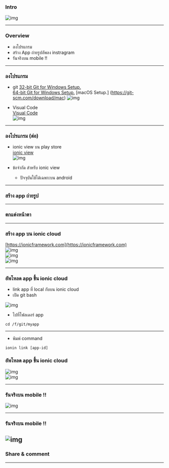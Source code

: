### Intro
![img](/imgs/seen-the-future.png)

---

### Overview
- ลงโปรแกรม
- สร้าง App ถ่ายรูปอัพลง instragram
- รันจริงบน mobile !!

---

### ลงโปรแกรม
- git
 [32-bit Git for Windows Setup.](https://github.com/git-for-windows/git/releases/download/v2.16.2.windows.1/Git-2.16.2-32-bit.exe)  
 [64-bit Git for Windows Setup.](https://github.com/git-for-windows/git/releases/download/v2.16.2.windows.1/Git-2.16.2-64-bit.exe)
 [macOS Setup.]
 (https://git-scm.com/download/mac)
![img](/imgs/git-logo.png)  

- Visual Code  
[Visual Code](https://code.visualstudio.com/)  
![img](/imgs/vscode-logo.png)  

---

### ลงโปรแกรม (ต่อ)  
- ionic view บน play store  
[ionic view](https://play.google.com/store/apps/details?id=com.ionicframework.view)  
![img](/imgs/ionic-view-logo.png)  

- ข้อจำกัด สำหรับ ionic view  
  - ปัจจุบันใช้ได้เฉพาะบน android 

---

### สร้าง app  ถ่ายรูป
---

### ตกแต่งหน้าตา
---

### สร้าง app บน ionic cloud  
[https://ionicframework.com](https://ionicframework.com)  
![img](/imgs/day-3-upload-6.png)  
![img](/imgs/day-3-upload-4.png)  
![img](/imgs/day-3-upload-5.png)  

---

### อัพโหลด app ขึ้น ionic cloud
- link app ที่ local กับบน ionic cloud  
- เปิด git bash  

![img](/imgs/day-3-upload-3.png)  
- ไปที่โฟลเดอร์ app  
```
cd /f/git/myapp
```  

---
- พิมพ์ command  
```
ionin link [app-id]
```

### อัพโหลด app ขึ้น ionic cloud
![img](/imgs/day-3-upload-1.png)  
![img](/imgs/day-3-upload-2.png)  

---

### รันจริงบน mobile !!
![img](/imgs/day-3-upload-7.jpg)  

---

### รันจริงบน mobile !!
![img](/imgs/day-3-upload-8.jpg)  
---

### Share & comment
---